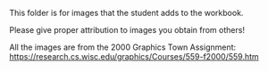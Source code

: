 This folder is for images that the student adds to the workbook.

Please give proper attribution to images you obtain from others!

All the images are from the 2000 Graphics Town Assignment: https://research.cs.wisc.edu/graphics/Courses/559-f2000/559.htm
